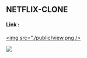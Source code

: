 ## NETFLIX-CLONE

#### Link :

[<img src="./public/view.png />]()

[<img src="./public/clicked.png" />]()
